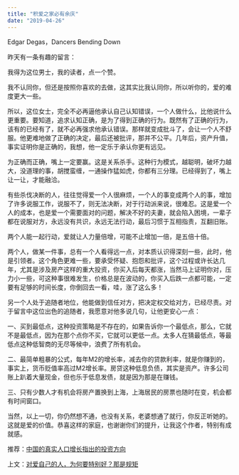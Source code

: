 ```yaml
---
title: "积爱之家必有余庆"
date: "2019-04-26"
---
```


Edgar Degas，Dancers Bending Down

  

昨天有一条有趣的留言：

我得为这位男士，我的读者，点一个赞。

我不认同你，但还是按照你喜欢的去做，这其实比我认同你，所以听你的，爱的难度更大一些。

所以，这位女士，完全不必再逼他承认自己认知错误，一个人做什么，比他说什么更重要。要知道，追求认知正确，是为了得到正确的行为。既然有了正确的行为，该有的已经有了，就不必再强求他承认错误。那样就变成批斗了，会让一个人不舒服。他更难地做了正确的决定，最后还被批评，那并不公平。几年后，资产升值，事实证明你是正确的，我想，他一定乐于承认你更有远见。

为正确而正确，嘴上一定要赢。这是关系杀手。这种行为模式，越聪明，破坏力越大，没道理的事，胡搅蛮缠，一通操作猛如虎，你都有三分理。已经得到了，嘴上让一让，才能融洽。

有些杀伐决断的人，往往觉得爱一个人很麻烦，一个人的事变成两个人的事，增加了许多说服工作，说服不了，则无法决断，对于行动派来说，很难忍。这是爱一个人的成本，也是爱一个需要面对的问题，解决不好的夫妻，就会陷入困境，一辈子都在说服对方，永远没有共识，永远无法行动，最后习惯于互相指责，互翻旧账。

两个人能一起行动，爱就让人力量倍增，可能不止增加一倍，是五倍十倍。

两个人，做某一件事，总有一个人看得远一点，对本质认识得深刻一些，此时，他是引领者。这个角色更难一些，要承受怀疑、抱怨和批评，这个过程或许长达几年，尤其是涉及房产这样的重大投资，你买入后每天都涨，当然马上证明你对，压力小一些，可这种事很难发生，价格总是在波动的，你买入后跌一点都可能，一定要有足够的时间长度，你倒回去一看，哇，涨了这么多！

另一个人处于追随者地位，他能做到信任对方，把决定权交给对方，已经尽责。对于留言中这位出色的追随者，我愿意对他多说几句，让他更安心一点：

一、买到最低点，这种投资策略是不存在的，如果告诉你一个最低点，那么，它就不是最低点，因为在那个点你不买，它就可以更低一点。太多人在猜最低点，等最低点这种低智商的无尽等候中，浪费了所有机会。

二、最简单粗暴的公式，每年M2的增长率，减去你的贷款利率，就是你赚到的，事实上，货币贬值率高过M2增长率。房贷这种低息负债，其实是资产。许多公司账上趴着大量现金，但也乐于低息发债，就是因为那是在赚钱。

三、只有少数人才有机会将房产置换到上海，上海居民的房票也随时在变，机会都有时间窗口。

当然，以上一切，你仍然想不通，也没有关系，老婆想通了就行，你反正听她的。这就是爱的价值。恭喜这样的家庭，也谢谢你们的提升，让我这个作者，特别有成就感。

  

推荐：[中国的真实人口增长指出的投资方向](http://mp.weixin.qq.com/s?__biz=MjM5NDU0Mjk2MQ==&mid=2651625386&idx=1&sn=eba51bcfefb6f68f0b94ce11065cd3f0&chksm=bd7e13b48a099aa2ac89233a5333e532acf494af2c0a4c2044bc817641eded1b651a872a5c0e&scene=21#wechat_redirect)  

上文：[对爱自己的人，为何要特别好？那是规矩](http://mp.weixin.qq.com/s?__biz=MjM5NDU0Mjk2MQ==&mid=2651633309&idx=1&sn=f2ef5e6cb435e10e05ddcb5f4d8381ed&chksm=bd7e32838a09bb95f90108e3cf8d774463abb434a1bf45676c9f105fdb514a02533bbccc37e2&scene=21#wechat_redirect)
